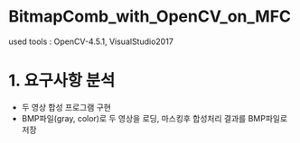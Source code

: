 # BitmapComb_with_OpenCV_on_MFC
used tools : OpenCV-4.5.1, VisualStudio2017

# 1. 요구사항 분석
* 두 영상 합성 프로그램 구현
* BMP파일(gray, color)로 두 영상을 로딩, 마스킹후 합성처리 결과를 BMP파일로 저장
